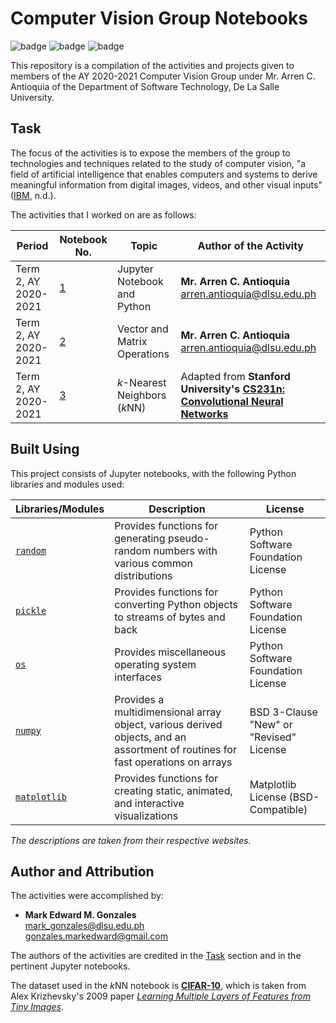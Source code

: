 # Computer Vision Group Notebooks

![badge][badge-jupyter]
![badge][badge-python]
![badge][badge-numpy]

This repository is a compilation of the activities and projects given to members of the AY 2020-2021 Computer Vision Group under Mr. Arren C. Antioquia of the Department of Software Technology, De La Salle University.

## Task
The focus of the activities is to expose the members of the group to technologies and techniques related to the study of computer vision, "a field of artificial intelligence that enables computers and systems to derive meaningful information from digital images, videos, and other visual inputs" (<a href = "https://www.ibm.com/topics/computer-vision">IBM</a>, n.d.). 

The activities that I worked on are as follows:

Period | Notebook No. | Topic | Author of the Activity
--- | --- | --- | ---
Term 2, AY 2020-2021 | [1](https://github.com/memgonzales/cv-group-notebooks/blob/master/1%20-%20Jupyter%20Notebook%20and%20Python/1%20-%20Jupyter%20Notebook%20and%20Python.ipynb) | Jupyter Notebook and Python | **Mr. Arren C. Antioquia** <br/> arren.antioquia@dlsu.edu.ph
Term 2, AY 2020-2021 | [2](https://github.com/memgonzales/cv-group-notebooks/blob/master/2%20-%20Vector%20and%20Matrix%20Operations/2%20-%20Vector%20and%20Matrix%20Operations.ipynb) | Vector and Matrix Operations | **Mr. Arren C. Antioquia** <br/> arren.antioquia@dlsu.edu.ph
Term 2, AY 2020-2021 | [3](https://github.com/memgonzales/cv-group-notebooks/tree/master/3%20-%20kNN) | <i>k</i>-Nearest Neighbors (<i>k</i>NN) | Adapted from **Stanford University's <a href = "http://cs231n.stanford.edu/">CS231n: Convolutional Neural Networks</a>**

## Built Using
This project consists of Jupyter notebooks, with the following Python libraries and modules used:

Libraries/Modules | Description | License
--- | ---| ---
<a href = "https://docs.python.org/3/library/random.html"><code>random</code></a> | Provides functions for generating pseudo-random numbers with various common distributions | Python Software Foundation License
<a href = "https://docs.python.org/3/library/pickle.html"><code>pickle</code></a> | Provides functions for converting Python objects to streams of bytes and back | Python Software Foundation License
<a href = "https://docs.python.org/3/library/os.html"><code>os</code></a> | Provides miscellaneous operating system interfaces | Python Software Foundation License
<a href = "https://numpy.org/"><code>numpy</code></a> | Provides a multidimensional array object, various derived objects, and an assortment of routines for fast operations on arrays	 | BSD 3-Clause "New" or "Revised" License
<a href = "https://matplotlib.org/"><code>matplotlib</code></a> | Provides functions for creating static, animated, and interactive visualizations	 | Matplotlib License (BSD-Compatible)

*The descriptions are taken from their respective websites.*

## Author and Attribution
The activities were accomplished by:

- **Mark Edward M. Gonzales** <br/>
  mark_gonzales@dlsu.edu.ph <br/>
  gonzales.markedward@gmail.com
  
The authors of the activities are credited in the [Task](https://github.com/memgonzales/cv-group-notebooks#task) section and in the pertinent Jupyter notebooks.

The dataset used in the <i>k</i>NN notebook is [**CIFAR-10**](https://github.com/memgonzales/cv-group-notebooks/tree/master/3%20-%20kNN/cifar-10), which is taken from Alex Krizhevsky's 2009 paper <a href = "https://www.cs.toronto.edu/~kriz/learning-features-2009-TR.pdf">*Learning Multiple Layers of Features from Tiny Images*</a>.
  
[badge-jupyter]: https://img.shields.io/badge/jupyter-%23FA0F00.svg?style=flat&logo=jupyter&logoColor=white
[badge-python]: https://img.shields.io/badge/python-3670A0?style=flat&logo=python&logoColor=white
[badge-numpy]: https://img.shields.io/badge/numpy-%23013243.svg?style=flat&logo=numpy&logoColor=white
[badge-matplotlib]: https://img.shields.io/badge/Matplotlib-%23ffffff.svg?style=flat&logo=Matplotlib&logoColor=white

